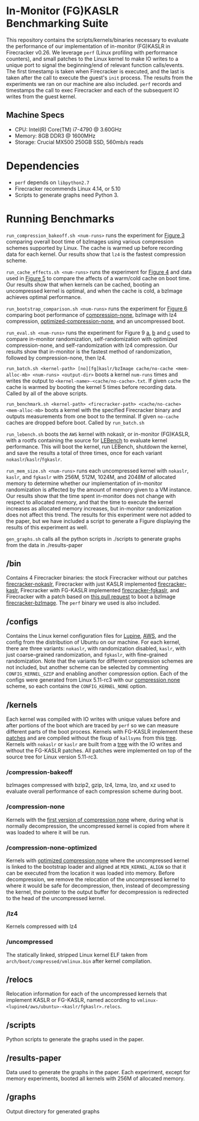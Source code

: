# In-Monitor (FG)KASLR Benchmarking Suite
This repository contains the scripts/kernels/binaries necessary to evaluate the performance of our implementation of in-monitor (FG)KASLR in Firecracker v0.26. We leverage `perf` (Linux profiling with performance counters), and small patches to the Linux kernel to make IO writes to a unique port to signal the beginning/end of relevant function calls/events. The first timestamp is taken when Firecracker is executed, and the last is taken after the call to execute the guest's `init` process. The results from the experiments we ran on our machine are also included. `perf` records and timestamps the call to exec Firecracker and each of the subsequent IO writes from the guest kernel.
## Machine Specs
- CPU: Intel(R) Core(TM) i7-4790 @ 3.60GHz
- Memory: 8GB DDR3 @ 1600MHz
- Storage: Crucial MX500 250GB SSD, 560mb/s reads 

# Dependencies
- `perf` depends on `libpython2.7`
- Firecracker recommends Linux 4.14, or 5.10
- Scripts to generate graphs need Python 3.

# Running Benchmarks
`run_compression_bakeoff.sh <num-runs>` runs the experiment for [Figure 3](./graphs/compression-bakeoff.pdf) comparing overall boot time of bzImages using various compression schemes supported by Linux. The cache is warmed up before recording data for each kernel. Our results show that `lz4` is the fastest compression scheme.

`run_cache_effects.sh <num-runs>` runs the experiment for [Figure 4](./graphs/overall-boot-breakdown.pdf) and data used in [Figure 5](./graphs/bootstrap-loader-breakdown.pdf) to compare the affects of a warm/cold cache on boot time. Our results show that when kernels can be cached, booting an uncompressed kernel is optimal, and when the cache is cold, a bzImage achieves optimal performance.

`run_bootstrap_comparison.sh <num-runs>` runs the experiment for [Figure 6](./graphs/compression-none-vs-lz4-overall.pdf) comparing boot performance of [compression-none](https://github.com/bencw12/linux/tree/compression-none-old), bzImage with lz4 compression, [optimized-compression-none](https://github.com/bencw12/linux/tree/compression-none), and an uncompressed boot.

`run_eval.sh <num-runs>` runs the experiment for Figure 9 [a](./graphs/lupine4-eval.pdf), [b](./graphs/aws-eval.pdf) and [c](./graphs/ubuntu-eval.pdf) used to compare in-monitor randomization, self-randomization with optimized compression-none, and self-randomization with lz4 compression. Our results show that in-monitor is the fastest method of randomization, followed by compression-none, then lz4. 

`run_batch.sh <kernel-path> [no][fg]kaslr/bzImage cache/no-cache <mem-alloc-mb> <num-runs> <output-dir>` boots a kernel `num-runs` times and writes the output to `<kernel-name>-<cache/no-cache>.txt`. If given `cache` the cache is warmed by booting the kernel 5 times before recording data. Called by all of the above scripts.

`run_benchmark.sh <kernel-path> <firecracker-path> <cache/no-cache> <mem-alloc-mb>` boots a kernel with the specified Firecracker binary and outputs measurements from one boot to the terminal. If given `no-cache` caches are dropped before boot. Called by `run_batch.sh`

`run_lebench.sh` boots the `AWS` kernel with nokaslr, or in-monitor (FG)KASLR, with a rootfs containing the source for [LEBench](https://github.com/LinuxPerfStudy/LEBench) to evaluate kernel performance. This will boot the kernel, run LEBench, shutdown the kernel, and save the results a total of three times, once for each variant `nokaslr`/`kaslr`/`fgkaslr`.

`run_mem_size.sh <num-runs>` runs each uncompressed kernel with `nokaslr`, `kaslr`, and `fgkaslr` with 256M, 512M, 1024M, and 2048M of allocated memory to determine whether our implementation of in-monitor randomization is affected by the amount of memory given to a VM instance. Our results show that the time spent in-monitor does not change with respect to allocated memory, and that the time to execute the kernel increases as allocated memory increases, but in-monitor randomization does not affect this trend. The results for this experiment were not added to the paper, but we have included a script to generate a Figure displaying the results of this experiment as well.

`gen_graphs.sh` calls all the python scripts in ./scripts to generate graphs from the data in ./results-paper

## /bin
Contains 4 Firecracker binaries: the stock Firecracker without our patches [firecracker-nokaslr](https://github.com/bencw12/firecracker/tree/stock), Firecracker with just KASLR implemented [firecracker-kaslr](https://github.com/bencw12/firecracker/tree/kaslr), Firecracker with FG-KASLR implemented [firecracker-fgkaslr](https://github.com/bencw12/firecracker/tree/fgkaslr), and Firecracker with a patch based on [this pull request](https://github.com/firecracker-microvm/firecracker/pull/670) to boot a bzImage [firecracker-bzImage](https://github.com/bencw12/firecracker/tree/bzImage). The `perf` binary we used is also included.
## /configs
Contains the Linux kernel configuration files for [Lupine](https://systems-seminar-uiuc.github.io/spring20/content/a-linux-in-unikernel-clothing.pdf), [AWS](https://github.com/bencw12/firecracker/blob/stock/resources/microvm-kernel-x86_64.config), and the config from the distribution of Ubuntu on our machine. For each kernel, there are three variants: `nokaslr`, with randomization disabled, `kaslr`, with just coarse-grained randomization, and `fgkaslr`, with fine-grained randomization. Note that the variants for different compression schemes are not included, but another scheme can be selected by commenting `CONFIG_KERNEL_GZIP` and enabling another compression option. Each of the configs were generated from Linux 5.11-rc3 with our [compression none](https://github.com/bencw12/linux/tree/compression-none) scheme, so each contains the `CONFIG_KERNEL_NONE` option.
## /kernels
Each kernel was compiled with IO writes with unique values before and after portions of the boot which are traced by `perf` so we can measure different parts of the boot process. Kernels with FG-KASLR implement these [patches](https://github.com/kaccardi/linux/tree/fg-kaslr) and are compiled without the fixup of `kallsyms` from this [tree](https://github.com/bencw12/linux/tree/perf-timestamps-fgkaslr-no-kallsyms). Kernels with `nokaslr` or `kaslr`
are built from a [tree](https://github.com/bencw12/linux/tree/perf-timestamps-kaslr) with the IO writes and without the FG-KASLR patches. All patches were implemented on top of the source tree for Linux version 5.11-rc3.
### /compression-bakeoff
bzImages compressed with bzip2, gzip, lz4, lzma, lzo, and xz used to evaluate overall performance of each compression scheme during boot. 
### /compression-none
Kernels with the [first version of compression none](https://github.com/bencw12/linux/tree/compression-none-old) where, during what is normally decompression, the uncompressed kernel is copied from where it was loaded to where it will be run.
### /compression-none-optimized
Kernels with [optimized compression none](https://github.com/bencw12/linux/tree/compression-none) where the uncompressed kernel is linked to the bootstrap loader and aligned at `MIN_KERNEL_ALIGN` so that it can be executed from the location it was loaded into memory. Before decompression, we remove the relocation of the uncompressed kernel to where it would be safe for decompression, then, instead of decompressing the kernel, the pointer to the output buffer for decompression is redirected to the head of the uncompressed kernel.
### /lz4
Kernels compressed with lz4
### /uncompressed
The statically linked, stripped Linux kernel ELF taken from `arch/boot/compressed/vmlinux.bin` after kernel compilation.
## /relocs
Relocation information for each of the uncompressed kernels that implement KASLR or FG-KASLR, named according to `vmlinux-<lupine4/aws/ubuntu>-<kaslr/fgkaslr>.relocs`.
## /scripts
Python scripts to generate the graphs used in the paper.

## /results-paper
Data used to generate the graphs in the paper. Each experiment, except for memory experiments, booted all kernels with 256M
of allocated memory.

## /graphs
Output directory for generated graphs
